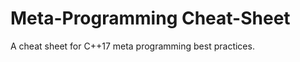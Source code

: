Meta-Programming Cheat-Sheet
============================

A cheat sheet for C++17 meta programming best practices.
